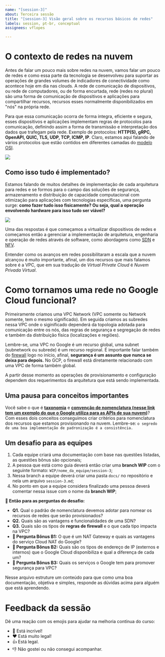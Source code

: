 ```yaml
---
name: "[session-3]"
about: Terceira sessão
title: "[session-3] Visão geral sobre os recursos básicos de redes"
labels: session, pt-br, conceptual
assignees: vflopes

---
```


# O contexto de redes na nuvem

Antes de falar um pouco mais sobre redes na nuvem, vamos falar um pouco de redes e como essa parte da tecnologia se desenvolveu para suportar as operações de grandes volumes de indicadores de conectividade como acontece hoje em dia nas clouds. A rede de comunicação de dispositivos, ou rede de computadores, ou de forma encurtada, rede (redes no plural) são uma forma de comunicação de dispositivos e aplicações para compartilhar recursos, recursos esses normalmente disponibilizados em "nós" na própria rede.

Para que essa comunicação ocorra de forma íntegra, eficiente e segura, esses dispositivos e aplicações implementam regras de protocolos para comunicação, definindo assim a forma de transmissão e interpretação dos dados que trafegam pela rede. Exemplo de protocolos: **HTTP(S), gRPC, OpenAPI, QUIC, TLS, UDP, TCP, ICMP, IP**. Claro, estamos aqui falando de vários protocolos que estão contidos em diferentes camadas do [modelo OSI](https://pt.wikipedia.org/wiki/Modelo_OSI).

<img src="https://infosys.beckhoff.com/content/1033/tf6310_tc3_tcpip/Images/png/84433547__en-US__Web.png" />

## Como isso tudo é implementado?

Estamos falando de muitos detalhes de implementação de cada arquitetura para redes e se formos para o campo das soluções de segurança, armazenamento e distribuição de capacidade computacional com otimização para aplicações com tecnologias específicas, uma pergunta surge: **como fazer tudo isso fisicamente? Ou seja, qual a operação envolvendo hardware para isso tudo ser viável?**

<img src="https://www.researchgate.net/profile/A-U-Rehman/publication/332945839/figure/fig1/AS:756285154811907@1557323840303/Traditional-Hardware-based-Network-Appliances-Approach-Versus-NFV-Approach.png" />

Uma das respostas é que começamos a virtualizar dispositivos de redes e começamos então a gerenciar a implementação de arquitetura, engenharia e operação de redes através de software, como abordagens como [SDN](https://www.vmware.com/br/topics/glossary/content/software-defined-networking.html) e [NFV](https://www.vmware.com/br/topics/glossary/content/network-functions-virtualization-nfv.html).

Entender como os avanços em redes possibilitaram a escala que a nuvem alcançou é muito importante, afinal, um dos recursos que mais falamos sobre é a VPC, que em sua tradução de *Virtual Private Cloud* é *Nuvem Privada Virtual*.

# Como tornamos uma rede no Google Cloud funcional?

Primeiramente criamos uma VPC Network (VPC somente ou Network somente, tem o mesmo significado). Em seguida criamos as subredes nessa VPC onde o siginificado dependerá da topologia adotada para comunicação entre os nós, das regras de segurança e segregação de redes e também da distribuição física (localizações e regiões).

Lembre-se, uma VPC no Google é um recurso global, uma subnet (subnetwork ou subrede) é um recurso regional. É importante falar também do [firewall](https://cloud.google.com/vpc/docs/firewalls) logo no início, afinal, **segurança é um assunto que nunca se deixa para depois.** No GCP, o firewall está diretamente relacionado com uma VPC de forma também global.

A partir desse momento as operações de provisionamento e configuração dependem dos requerimentos da arquitetura que está sendo implementada.

## Uma pausa para conceitos importantes

Você sabe o que é **[taxonomia](https://pt.wikipedia.org/wiki/Taxonomia_(geral))** e **[convenção de nomenclatura (nesse link tem um exemplo do que o Google utiliza para as APIs de sua nuvem)](https://cloud.google.com/apis/design/naming_convention?hl=pt)**? Com esses dois conceitos conseguimos criar critérios para nomenclatura dos recursos que estamos provisionando na nuvem. Lembre-se: `o segredo de uma boa implementação de padronização é a consistência.`

## Um desafio para as equipes

1. Cada equipe criará uma documentação com base nas questões listadas, as questões bônus são opcionais;
2. A pessoa que está como guia deverá então criar uma **branch WIP** com o seguinte formato: `WIP/nome_da_equipe/session-3`;
3. Nessa branch a equipe deverá criar uma pasta `docs/` no repositório e nela um arquivo `session-3.md`;
4. No ponto em que a equipe considera finalizado uma pessoa deverá comentar nessa issue com o nome da **branch WIP**;

**👾 Então para as perguntas do desafio:**

- **Q1.** Qual o padrão de nomenclatura devemos adotar para nomear os recursos de redes que serão provisionados?
- **Q2.** Quais são as vantagens e funcionalidades de uma SDN?
- **Q3.** Quais são os tipos de **regras de firewall** e o que cada tipo impacta na VPC?
- **🚀 Pergunta Bônus B1:** O que é um NAT Gateway e quais as vantagens do serviço Cloud NAT do Google?
- **🚀 Pergunta Bônus B2:** Quais são os tipos de endereço de IP (externos e internos) que o Google Cloud disponibiliza e qual a diferença de cada um?
- **🚀 Pergunta Bônus B3:** Quais os serviços o Google tem para promover segurança para VPC?

Nesse arquivo estruture um conteúdo para que como uma boa documentação, objetiva e simples, responde as dúvidas acima para alguém que está aprendendo.

# Feedback da sessão

Dê uma reação com os emojis para ajudar na melhoria contínua do curso: 

- 🎉 Está incrível!
- ❤️️ Está muito legal!
- 👍 Está legal.
- 👎 Não gostei ou não consegui acompanhar.